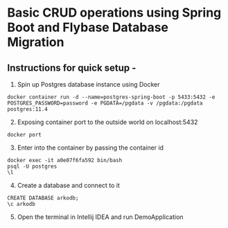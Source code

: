 # Basic CRUD operations using Spring Boot and Flybase Database Migration

## Instructions for quick setup - 
1. Spin up Postgres database instance using Docker
```
docker container run -d --name=postgres-spring-boot -p 5433:5432 -e POSTGRES_PASSWORD=password -e PGDATA=/pgdata -v /pgdata:/pgdata postgres:11.4
```
2. Exposing container port to the outside world on localhost:5432
```
docker port 
```
3. Enter into the container by passing the container id
```
docker exec -it a0e07f6fa592 bin/bash
psql -U postgres
\l 
```
4. Create a database and connect to it
```
CREATE DATABASE arkodb;
\c arkodb
```
5. Open the terminal in Intellij IDEA and run DemoApplication





